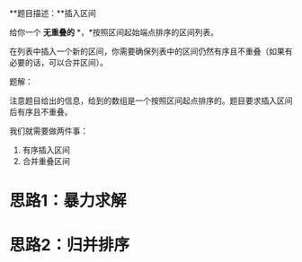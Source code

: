 **题目描述：**插入区间

给你一个 **无重叠的** *，*按照区间起始端点排序的区间列表。

在列表中插入一个新的区间，你需要确保列表中的区间仍然有序且不重叠（如果有必要的话，可以合并区间）。



题解：

注意题目给出的信息，给到的数组是一个按照区间起点排序的。题目要求插入区间后有序且不重叠。

我们就需要做两件事：

1. 有序插入区间
2. 合并重叠区间



# 思路1：暴力求解



# 思路2：归并排序